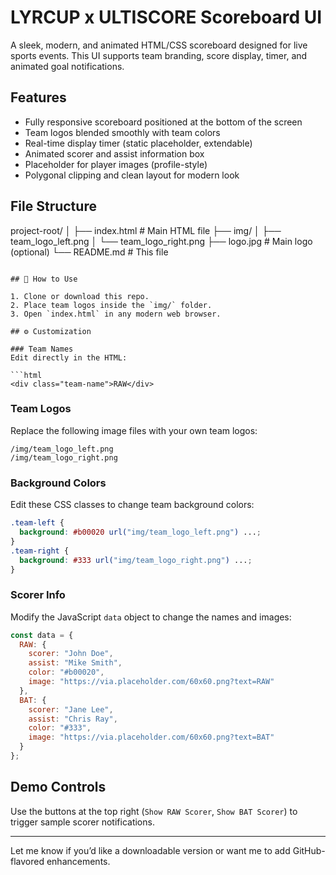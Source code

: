 # LYRCUP x ULTISCORE Scoreboard UI

A sleek, modern, and animated HTML/CSS scoreboard designed for live sports events. This UI supports team branding, score display, timer, and animated goal notifications.

## Features

-  Fully responsive scoreboard positioned at the bottom of the screen
-  Team logos blended smoothly with team colors
-  Real-time display timer (static placeholder, extendable)
-  Animated scorer and assist information box
-  Placeholder for player images (profile-style)
-  Polygonal clipping and clean layout for modern look

## File Structure

project-root/
│
├── index.html          # Main HTML file
├── img/
│   ├── team\_logo\_left.png
│   └── team\_logo\_right.png
├── logo.jpg            # Main logo (optional)
└── README.md           # This file

````

## 🚀 How to Use

1. Clone or download this repo.
2. Place team logos inside the `img/` folder.
3. Open `index.html` in any modern web browser.

## ⚙️ Customization

### Team Names
Edit directly in the HTML:

```html
<div class="team-name">RAW</div>
````

### Team Logos

Replace the following image files with your own team logos:

```plaintext
/img/team_logo_left.png
/img/team_logo_right.png
```

### Background Colors

Edit these CSS classes to change team background colors:

```css
.team-left {
  background: #b00020 url("img/team_logo_left.png") ...;
}
.team-right {
  background: #333 url("img/team_logo_right.png") ...;
}
```

### Scorer Info

Modify the JavaScript `data` object to change the names and images:

```js
const data = {
  RAW: {
    scorer: "John Doe",
    assist: "Mike Smith",
    color: "#b00020",
    image: "https://via.placeholder.com/60x60.png?text=RAW"
  },
  BAT: {
    scorer: "Jane Lee",
    assist: "Chris Ray",
    color: "#333",
    image: "https://via.placeholder.com/60x60.png?text=BAT"
  }
};
```

## Demo Controls

Use the buttons at the top right (`Show RAW Scorer`, `Show BAT Scorer`) to trigger sample scorer notifications.

---

Let me know if you’d like a downloadable version or want me to add GitHub-flavored enhancements.
```
